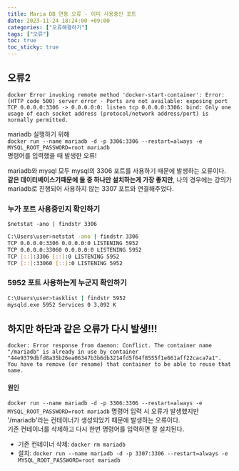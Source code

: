 ```yaml
---
title: Maria DB 연동 오류 - 이미 사용중인 포트
date: 2023-11-24 18:24:00 +09:00
categories: ["오류해결하기"]
tags: ["오류"]
toc: true
toc_sticky: true
---
```


## 오류2

```
docker Error invoking remote method 'docker-start-container': Error: (HTTP code 500) server error - Ports are not available: exposing port TCP 0.0.0.0:3306 -> 0.0.0.0:0: listen tcp 0.0.0.0:3306: bind: Only one usage of each socket address (protocol/network address/port) is normally permitted.
```

mariadb 실행하기 위해  
`docker run --name mariadb -d -p 3306:3306 --restart=always -e MYSQL_ROOT_PASSWORD=root mariadb`  
명령어를 입력했을 때 발생한 오류!

mariadb와 mysql 모두 mysql의 3306 포트를 사용하기 때문에 발생하는 오류이다.
**같은 데이터베이스기때문에 둘 중 하나만 설치하는게 가장 좋지만**, 나의 경우에는 강의가 mariadb로 진행되어 사용하지 않는 3307 포트와 연결해주었다.

### 누가 포트 사용중인지 확인하기

`$netstat -ano | findstr 3306`

```bash
C:\Users\user>netstat -ano | findstr 3306
TCP 0.0.0.0:3306 0.0.0.0:0 LISTENING 5952
TCP 0.0.0.0:33060 0.0.0.0:0 LISTENING 5952
TCP [::]:3306 [::]:0 LISTENING 5952
TCP [::]:33060 [::]:0 LISTENING 5952
```

### 5952 포트 사용하는게 누군지 확인하기

```bash
C:\Users\user>tasklist | findstr 5952
mysqld.exe 5952 Services 0 3,092 K
```

## 하지만 하단과 같은 오류가 다시 발생!!!

```
docker: Error response from daemon: Conflict. The container name "/mariadb" is already in use by container "44e9379dbfd8a35b26ea06347b3b6db3214fd5f64f8555f1e661aff22caca7a1". You have to remove (or rename) that container to be able to reuse that name.
```

#### 원인

`docker run --name mariadb -d -p 3306:3306 --restart=always -e MYSQL_ROOT_PASSWORD=root mariadb` 명령어 입력 시 오류가 발생했지만 '/mariadb'라는 컨테이너가 생성되었기 때문에 발생하는 오류이다.  
기존 컨테이너를 삭제하고 다시 한번 명령어를 입력하면 잘 설치된다.

- 기존 컨테이너 삭제: `docker rm mariadb`
- 설치: `docker run --name mariadb -d -p 3307:3306 --restart=always -e MYSQL_ROOT_PASSWORD=root mariadb`
